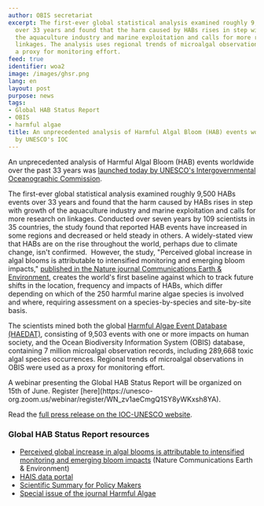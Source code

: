 ```yaml
---
author: OBIS secretariat
excerpt: The first-ever global statistical analysis examined roughly 9,500 HABs events
  over 33 years and found that the harm caused by HABs rises in step with growth of
  the aquaculture industry and marine exploitation and calls for more research on
  linkages. The analysis uses regional trends of microalgal observations in OBIS as
  a proxy for monitoring effort.
feed: true
identifier: woa2
image: /images/ghsr.png
lang: en
layout: post
purpose: news
tags:
- Global HAB Status Report
- OBIS
- harmful algae
title: An unprecedented analysis of Harmful Algal Bloom (HAB) events worldwide launched
  by UNESCO's IOC
---
```


An unprecedented analysis of Harmful Algal Bloom (HAB) events worldwide over the past 33 years was [launched today by UNESCO's Intergovernmental Oceanographic Commission](https://ioc.unesco.org/news/unprecedented-analysis-global-harmful-algal-blooms-launched-ioc).

The first-ever global statistical analysis examined roughly 9,500 HABs events over 33 years and found that the harm caused by HABs rises in step with growth of the aquaculture industry and marine exploitation and calls for more research on linkages.
Conducted over seven years by 109 scientists in 35 countries, the study found that reported HAB events have increased in some regions and decreased or held steady in others. A widely-stated view that HABs are on the rise throughout the world, perhaps due to climate change, isn't confirmed.
﻿
However, the study, "Perceived global increase in algal blooms is attributable to intensified monitoring and emerging bloom impacts," [published in the Nature journal Communications Earth & Environment](https://www.nature.com/articles/s43247-021-00178-8), creates the world's first baseline against which to track future shifts in the location, frequency and impacts of HABs, which differ depending on which of the 250 harmful marine algae species is involved and where, requiring assessment on a species-by-species and site-by-site basis.

The scientists mined both the global [Harmful Algae Event Database (HAEDAT)](http://haedat.iode.org/), consisting of 9,503 events with one or more impacts on human society, and the Ocean Biodiversity Information System (OBIS) database, containing 7 million microalgal observation records, including 289,668 toxic algal species occurrences. Regional trends of microalgal observations in OBIS were used as a proxy for monitoring effort.

A webinar presenting the Global HAB Status Report will be organized on 15th of June. Register [here](https://unesco-
org.zoom.us/webinar/register/WN_zv1aeCmgQ1SY8yWKxsh8YA).

Read the [full press release on the IOC-UNESCO website](https://ioc.unesco.org/news/unprecedented-analysis-global-harmful-algal-blooms-launched-ioc).

### Global HAB Status Report resources

- [Perceived global increase in algal blooms is attributable to intensified monitoring and emerging bloom impacts](https://www.nature.com/articles/s43247-021-00178-8) (Nature Communications Earth & Environment)
- [HAIS data portal](https://data.hais.ioc-unesco.org/)
- [Scientific Summary for Policy Makers](http://hab.ioc-unesco.org/index.php?option=com_oe&task=viewDocumentRecord&docID=28508)
- [Special issue of the journal Harmful Algae](https://www.sciencedirect.com/journal/harmful-algae/vol/102/suppl/C)